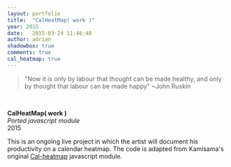 ```yaml
---
layout: portfolio
title:  "CalHeatMap( work )"      
year: 2015
date:   2015-03-24 11:46:48
author: adrian
shadowbox: true
comments: true
cal_heatmap: true
---
```


> "Now it is only by labour that thought can be made healthy, 
> and only by thought that labour can be made happy" 
> ~John Ruskin

<div id="myHeatMap"></div>
<script type="text/javascript">
	var cal = new CalHeatMap();
	cal.init({
		itemSelector: "#myHeatMap",
		domain: "week",
		subDomain: "hour",
		data: "datas-years.json",
		start: new Date(2015, 0, 5),
		cellSize: 10,
		range: 2,
		previousSelector: "#example-c-PreviousDomain-selector",
		nextSelector: "#example-c-NextDomain-selector",

		legend: [2, 4, 6, 8]
	});
</script>
<br />

**CalHeatMap( work )** <br />
*Ported javascript module* <br />
2015

This is an ongoing live project in which the artist will document his productivity on a calendar heatmap. The code is adapted from Kamisama's original [Cal-heatmap](http://kamisama.github.io/cal-heatmap/) javascript module.

